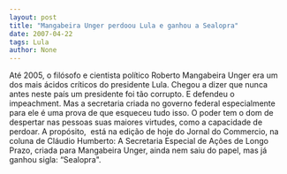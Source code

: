 ```yaml
---
layout: post
title: "Mangabeira Unger perdoou Lula e ganhou a Sealopra"
date: 2007-04-22
tags: Lula
author: None
---
```


Até 2005, o filósofo e cientista político Roberto Mangabeira Unger era um dos mais ácidos críticos do presidente Lula. Chegou a dizer&nbsp;que nunca antes neste país um presidente foi tão corrupto. E defendeu o impeachment. Mas a secretaria criada no governo federal especialmente para ele&nbsp;é uma prova de que esqueceu&nbsp;tudo isso. O poder tem o dom de despertar nas pessoas suas maiores virtudes, como a capacidade de perdoar. A propósito,&nbsp;&nbsp;está na edição de hoje do Jornal do Commercio, na coluna de Cláudio Humberto:
A Secretaria Especial de Ações de Longo Prazo, criada para Mangabeira Unger, ainda nem saiu do papel, mas já ganhou sigla: “Sealopra\". 
